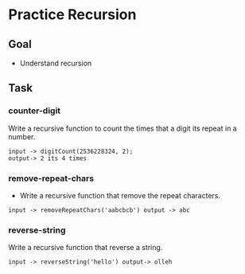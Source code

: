 # Practice Recursion

## Goal

- Understand recursion

## Task

### counter-digit

Write a recursive function to count the times that a digit its repeat in a number.

```
input -> digitCount(2536228324, 2);
output-> 2 its 4 times
```

### remove-repeat-chars

- Write a recursive function that remove the repeat characters.

```
input -> removeRepeatChars('aabcbcb') output -> abc
```

### reverse-string

Write a recursive function that reverse a string.

```
input -> reverseString('hello') output-> olleh
```
